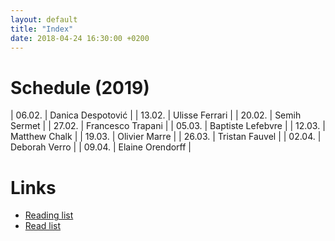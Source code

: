 ```yaml
---
layout: default
title: "Index"
date: 2018-04-24 16:30:00 +0200
---
```


# Schedule (2019)

| 06.02. | Danica Despotović |
| 13.02. | Ulisse Ferrari |
| 20.02. | Semih Sermet |
| 27.02. | Francesco Trapani |
| 05.03. | Baptiste Lefebvre |
| 12.03. | Matthew Chalk |
| 19.03. | Olivier Marre |
| 26.03. | Tristan Fauvel |
| 02.04. | Deborah Verro |
| 09.04. | Elaine Orendorff |

# Links

- <a href="{{ site.baseurl }}/reading_list">Reading list</a>
- <a href="{{ site.baseurl }}/read_list">Read list</a>
